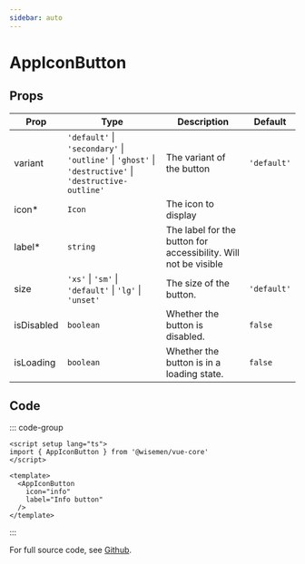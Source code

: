 ```yaml
---
sidebar: auto
---
```

<script setup>
import AppIconButtonPlayground from './AppIconButtonPlayground.vue'
import AppIconButtonCode from '@components/components/button/AppIconButton.vue?raw'
</script>


# AppIconButton
<AppIconButtonPlayground />

## Props

| Prop                 | Type                                                                                                   | Description                                                     | Default     |
| -------------------- | ------------------------------------------------------------------------------------------------------ | --------------------------------------------------------------- | ----------- |
| variant              | `'default'` \| `'secondary'` \| `'outline'` \| `'ghost'` \| `'destructive'` \| `'destructive-outline'` | The variant of the button                                       | `'default'` |
| icon*                | `Icon`                                                                                                 | The icon to display                                             |             |
| label*               | `string`                                                                                               | The label for the button for accessibility. Will not be visible |             |
| size                 | `'xs'` \|  `'sm'` \| `'default'` \| `'lg'`  \|  `'unset'`                                              | The size of the button.                                         | `'default'` |
| isDisabled           | `boolean`                                                                                              | Whether the button is disabled.                                 | `false`     |
| isLoading            | `boolean`                                                                                              | Whether the button is in a loading state.                       | `false`     |


## Code

::: code-group
```vue [Usage]
<script setup lang="ts">
import { AppIconButton } from '@wisemen/vue-core'
</script>

<template>
  <AppIconButton
    icon="info"
    label="Info button"
  />
</template>

```
:::

For full source code, see [Github](https://github.com/wisemen-digital/vue-core/blob/main/packages/components/src/components/button/AppIconButton.vue).